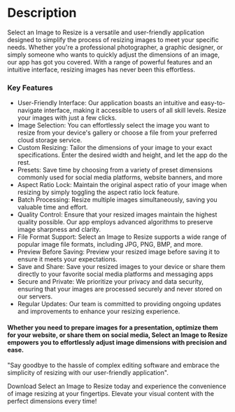 <h1>Description</h1>
<p>Select an Image to Resize is a versatile and user-friendly application designed to simplify the process of resizing images to meet your specific needs. Whether you're a professional photographer, a graphic designer, or simply someone who wants to quickly adjust the dimensions of an image, our app has got you covered. With a range of powerful features and an intuitive interface, resizing images has never been this effortless.</p>

<h3>Key Features</h3>

<ul>
<li>User-Friendly Interface: Our application boasts an intuitive and easy-to-navigate interface, making it accessible to users of all skill levels. Resize your images with just a few clicks.</li>
<li>Image Selection: You can effortlessly select the image you want to resize from your device's gallery or choose a file from your preferred cloud storage service.</li>
<li>Custom Resizing: Tailor the dimensions of your image to your exact specifications. Enter the desired width and height, and let the app do the rest.</li>
<li>Presets: Save time by choosing from a variety of preset dimensions commonly used for social media platforms, website banners, and more</li>
<li>Aspect Ratio Lock: Maintain the original aspect ratio of your image when resizing by simply toggling the aspect ratio lock feature.</li>
<li>Batch Processing: Resize multiple images simultaneously, saving you valuable time and effort.</li>
<li>Quality Control: Ensure that your resized images maintain the highest quality possible. Our app employs advanced algorithms to preserve image sharpness and clarity.</li>
<li>File Format Support: Select an Image to Resize supports a wide range of popular image file formats, including JPG, PNG, BMP, and more.</li>
<li>Preview Before Saving: Preview your resized image before saving it to ensure it meets your expectations.</li>
<li>Save and Share: Save your resized images to your device or share them directly to your favorite social media platforms and messaging apps </li>
<li>Secure and Private: We prioritize your privacy and data security, ensuring that your images are processed securely and never stored on our servers.</li>
<li>Regular Updates: Our team is committed to providing ongoing updates and improvements to enhance your resizing experience.</li>
</ul>

<h4>Whether you need to prepare images for a presentation, optimize them for your website, or share them on social media, Select an Image to Resize empowers you to effortlessly adjust image dimensions with precision and ease.</h4>

"Say goodbye to the hassle of complex editing software and embrace the simplicity of resizing with our user-friendly application".

Download Select an Image to Resize today and experience the convenience of image resizing at your fingertips. Elevate your visual content with the perfect dimensions every time!
